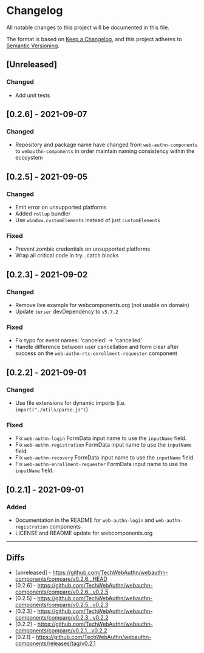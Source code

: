 # Changelog

All notable changes to this project will be documented in this file.

The format is based on [Keep a Changelog](https://keepachangelog.com/en/1.0.0/),
and this project adheres to [Semantic Versioning](https://semver.org/spec/v2.0.0.html).

## [Unreleased]

### Changed

- Add unit tests

## [0.2.6] - 2021-09-07

### Changed

- Repository and package name have changed from `web-authn-components` to `webauthn-components` in order maintain naming consistency within the ecosystem

## [0.2.5] - 2021-09-05

### Changed

- Emit error on unsupported platforms
- Added `rollup` bundler
- Use `window.customElements` instead of just `customElements`

### Fixed

- Prevent zombie credentials on unsupported platforms
- Wrap all critical code in try...catch blocks

## [0.2.3] - 2021-09-02

### Changed

- Remove live example for webcomponents.org (not usable on domain)
- Update `terser` devDependency to `v5.7.2`

### Fixed

- Fix typo for event names: 'canceled' -> 'cancelled'
- Handle difference between user cancellation and form clear after success on the `web-authn-rtc-enrollment-requester` component

## [0.2.2] - 2021-09-01

### Changed

- Use file extensions for dynamic imports (i.e. `import("./utils/parse.js")`)

### Fixed

- Fix `web-authn-login` FormData input name to use the `inputName` field.
- Fix `web-authn-registration` FormData input name to use the `inputName` field.
- Fix `web-authn-recovery` FormData input name to use the `inputName` field.
- Fix `web-authn-enrollment-requester` FormData input name to use the `inputName` field.

## [0.2.1] - 2021-09-01

### Added

- Documentation in the README for `web-authn-login` and `web-authn-registration` components
- LICENSE and README update for webcomponents.org

---

## Diffs

- [unreleased] - https://github.com/TechWebAuthn/webauthn-components/compare/v0.2.6...HEAD
- [0.2.6] - https://github.com/TechWebAuthn/webauthn-components/compare/v0.2.6...v0.2.5
- [0.2.5] - https://github.com/TechWebAuthn/webauthn-components/compare/v0.2.5...v0.2.3
- [0.2.3] - https://github.com/TechWebAuthn/webauthn-components/compare/v0.2.3...v0.2.2
- [0.2.2] - https://github.com/TechWebAuthn/webauthn-components/compare/v0.2.1...v0.2.2
- [0.2.1] - https://github.com/TechWebAuthn/webauthn-components/releases/tag/v0.2.1
